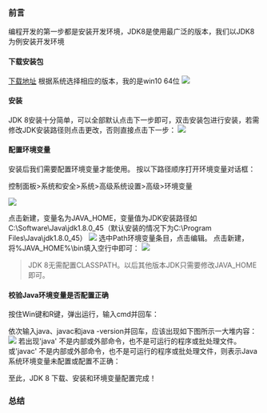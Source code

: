 ### 前言

编程开发的第一步都是安装开发环境，JDK8是使用最广泛的版本，我们以JDK8为例安装开发环境

#### 下载安装包

 [下载地址](https://www.oracle.com/java/technologies/javase/javase-jdk8-downloads.html)
根据系统选择相应的版本，我的是win10 64位
 ![](https://cdn.guojiang.club/Fj1uozzrBj07coQvfsnc6eu7eDsJ)

#### 安装

JDK 8安装十分简单，可以全部默认点击下一步即可，双击安装包进行安装，若需修改JDK安装路径则点击更改，否则直接点击下一步：
![](https://cdn.guojiang.club/FmkzXPF6v-rZLI2EkkxOWBqrVI_R)

#### 配置环境变量

安装后我们需要配置环境变量才能使用。
按以下路径顺序打开环境变量对话框：

控制面板>系统和安全>系统>高级系统设置>高级>环境变量

![](https://cdn.guojiang.club/FqN9G6QMZDpgSyfl3PV4EdiTln_d)

点击新建，变量名为JAVA_HOME，变量值为JDK安装路径如C:\Software\Java\jdk1.8.0_45（默认安装的情况下为C:\Program Files\Java\jdk1.8.0_45）
![](https://cdn.guojiang.club/Fgu5LVU2inR-mU9f7yIZnZU5VQCd)
选中Path环境变量条目，点击编辑。
点击新建，将%JAVA_HOME%\bin填入空行中即可：
![](https://cdn.guojiang.club/FpnKvPh7Hvyp3XskwV23YyDjQOSk)

> JDK 8无需配置CLASSPATH。以后其他版本JDK只需要修改JAVA_HOME即可。

#### 校验Java环境变量是否配置正确 

按住Win键和R键，弹出运行，输入cmd并回车：

依次输入java、javac和java -version并回车，应该出现如下图所示一大堆内容：
![](https://cdn.guojiang.club/FrV6tpuUCZ7xUW2verijUpXvfk8k)
若出现'java' 不是内部或外部命令，也不是可运行的程序或批处理文件。或'javac' 不是内部或外部命令，也不是可运行的程序或批处理文件，则表示Java系统环境变量未配置或配置不正确：

至此，JDK 8 下载、安装和环境变量配置完成！

### 总结
